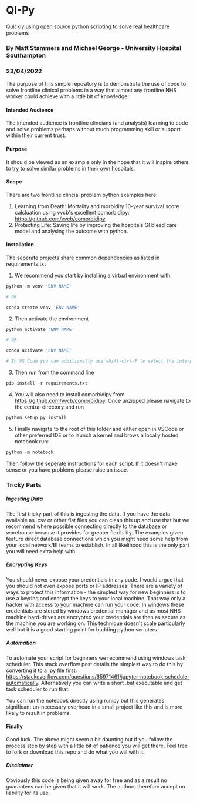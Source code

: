 # QI-Py

Quickly using open source python scripting to solve real healthcare problems

### By Matt Stammers and Michael George - University Hospital Southampton
### 23/04/2022

The purpose of this simple repository is to demonstrate the use of code to solve frontline clinical problems in a way that almost any frontline NHS worker could achieve with a little bit of knowledge. 

#### Intended Audience

The intended audience is frontline clincians (and analysts) learning to code and solve problems perhaps without much programming skill or support within their current trust.

#### Purpose

It should be viewed as an example only in the hope that it will inspire others to try to solve similar problems in their own hospitals. 

#### Scope

There are two frontline clincial problem python examples here:

1) Learning from Death: Mortality and morbidity 10-year survival score calcluation using vvcb's excellent comorbidipy: https://github.com/vvcb/comorbidipy
2) Protecting Life: Saving life by improving the hospitals GI bleed care model and analysing the outcome with python.

#### Installation

The seperate projects share common dependencies as listed in requirements.txt

1. We recommend you start by installing a virtual environment with: 

```python
python -m venv 'ENV NAME'

# OR

conda create venv 'ENV NAME'
```

2. Then activate the environment
```python
python activate 'ENV NAME'

# OR

conda activate 'ENV NAME'

# In VS Code you can additionally use shift-ctrl-P to select the interpreter
```

3. Then run from the command line
```python
pip install -r requirements.txt
```

4. You will also need to install comorbidipy from https://github.com/vvcb/comorbidipy. Once unzipped please navigate to the central directory and run
```python
python setup.py install
```

5. Finally navigate to the root of this folder and either open in VSCode or other preferred IDE or to launch a kernel and brows a locally hosted notebook run:
```python
python -m notebook
```

Then follow the seperate instructions for each script. If it doesn't make sense or you have problems please raise an issue.

### Tricky Parts

##### Ingesting Data

The first tricky part of this is ingesting the data. If you have the data available as .csv or other flat files you can clean this up and use that but we recommend where possible connecting directly to the database or warehouse because it provides far greater flexibility. The examples given feature direct database connections which you might need some help from your local network/BI teams to establish. In all likelihood this is the only part you will need extra help with

##### Encrypting Keys

You should never expose your credentials in any code. I would argue that you should not even expose ports or IP addresses. There are a variety of ways to protect this information - the simplest way for new beginners is to use a keyring and encrypt the keys to your local machine. That way only a hacker with access to your machine can run your code. In windows these credentials are stored by windows credential manager and as most NHS machine hard-drives are encrypted your credentials are then as secure as the machine you are working on. This technique doesn't scale particularly well but it is a good starting point for budding python scripters.

##### Automation

To automate your script for beginners we recommend using windows task scheduler. This stack overflow post details the simplest way to do this by converting it to a .py file first: https://stackoverflow.com/questions/65971461/jupyter-notebook-schedule-automatically. Alternatively you can write a short .bat executable and get task scheduler to run that. 

You can run the notebook directly using runipy but this generates significant un-necessary overhead in a small project like this and is more likely to result in problems.

#### Finally

Good luck. The above might seem a bit daunting but if you follow the process step by step with a little bit of patience you will get there. Feel free to fork or download this repo and do what you will with it. 

##### Disclaimer

Obviously this code is being given away for free and as a result no guarantees can be given that it will work. The authors therefore accept no liability for its use.